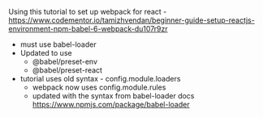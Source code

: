 Using this tutorial to set up webpack for react - https://www.codementor.io/tamizhvendan/beginner-guide-setup-reactjs-environment-npm-babel-6-webpack-du107r9zr

- must use babel-loader
- Updated to use
    - @babel/preset-env
    - @babel/preset-react
- tutorial uses old syntax - config.module.loaders
  - webpack now uses config.module.rules
  - updated with the syntax from babel-loader docs https://www.npmjs.com/package/babel-loader
  
